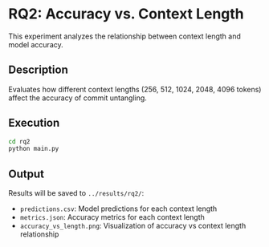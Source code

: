 # RQ2: Accuracy vs. Context Length

This experiment analyzes the relationship between context length and model accuracy.

## Description

Evaluates how different context lengths (256, 512, 1024, 2048, 4096 tokens) affect the accuracy of commit untangling.

## Execution

```bash
cd rq2
python main.py
```

## Output

Results will be saved to `../results/rq2/`:

- `predictions.csv`: Model predictions for each context length
- `metrics.json`: Accuracy metrics for each context length
- `accuracy_vs_length.png`: Visualization of accuracy vs context length relationship
